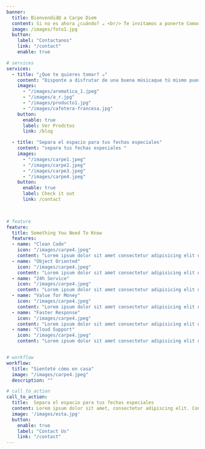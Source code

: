 ```yaml
---
banner:
  title: Bienvendid@ a Carpe Diem
  content: Si no es ahora ¿cuándo? ☕️ <br/> Te invitamos a ponerte Comod@ en este ameno y descoplicado espacio <br/> que hemos recreado para ti y los tuyos.
  image: /images/foto1.jpg
  button:
    label: "Contactanos"
    link: "/contact"
    enable: true

# services
services:
  - title: "¿Que te quieres tomar? ☕️"
    content: "Disponte a disfrutar de una buena músicaque tú mismo puedes elegir, además de saborear deliciosas preparaciones que te ofrecemos y que con seguridad te van a encantar"
    images:
      - "/images/aromatica_1.jpeg"
      - "/images/a_r.jpg"
      - "/images/producto1.jpg"
      - "/images/cafetera-francesa.jpg"
    button:
      enable: true
      label: Ver Prodctos
      link: /blog

  - title: "Separa el espacio para tus fechas especiales"
    content: "separa tus fechas especiales "
    images:
      - "/images/carpe1.jpeg"
      - "/images/carpe2.jpeg"
      - "/images/carpe3.jpeg"
      - "/images/carpe4.jpeg"
    button:
      enable: true
      label: Check it out
      link: /contact 
  


# feature
feature: 
  title: Something You Need To Know
  features:
  - name: "Clean Code"
    icon: "/images/carpe4.jpeg"
    content: "Lorem ipsum dolor sit amet consectetur adipisicing elit quam nihil"
  - name: "Object Oriented"
    icon: "/images/carpe4.jpeg"
    content: "Lorem ipsum dolor sit amet consectetur adipisicing elit quam nihil"
  - name: "24h Service"
    icon: "/images/carpe4.jpeg"
    content: "Lorem ipsum dolor sit amet consectetur adipisicing elit quam nihil"
  - name: "Value for Money"
    icon: "/images/carpe4.jpeg"
    content: "Lorem ipsum dolor sit amet consectetur adipisicing elit quam nihil"
  - name: "Faster Response"
    icon: "/images/carpe4.jpeg"
    content: "Lorem ipsum dolor sit amet consectetur adipisicing elit quam nihil"
  - name: "Cloud Support"
    icon: "/images/carpe4.jpeg"
    content: "Lorem ipsum dolor sit amet consectetur adipisicing elit quam nihil"


# workflow
workflow: 
  title: "Sienteté cómo en casa"
  image: "/images/carpe4.jpeg"
  description: ""

# call_to_action
call_to_action:
  title:  Separa el espacio para tus fechas especiales
  content: Lorem ipsum dolor sit amet, consectetur adipiscing elit. Consequat tristique eget amet, tempus eu at consecttur.
  image: '/images/esta.jpg'
  button:
    enable: true
    label: "Contact Us"
    link: "/contact"
---
```

